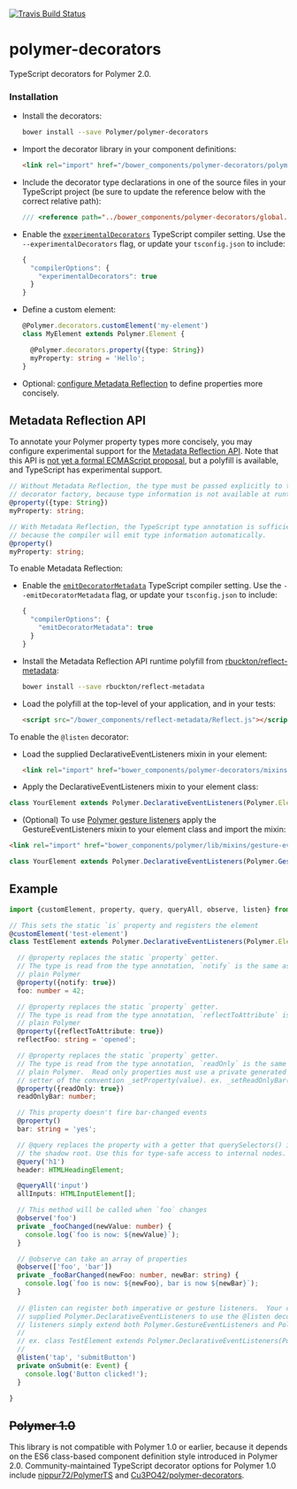 [![Travis Build Status](https://travis-ci.org/Polymer/polymer-decorators.svg?branch=master)](https://travis-ci.org/Polymer/polymer-decorators)

# polymer-decorators

TypeScript decorators for Polymer 2.0.

### Installation

- Install the decorators:
  ```sh
  bower install --save Polymer/polymer-decorators
  ```

- Import the decorator library in your component definitions:
  ```html
  <link rel="import" href="/bower_components/polymer-decorators/polymer-decorators.html">
  ```

- Include the decorator type declarations in one of the source files in your
  TypeScript project (be sure to update the reference below with the correct
  relative path):
  ```ts
  /// <reference path="../bower_components/polymer-decorators/global.d.ts" />
  ```

- Enable the
  [`experimentalDecorators`](https://www.typescriptlang.org/docs/handbook/decorators.html#metadata)
  TypeScript compiler setting. Use the `--experimentalDecorators` flag, or
  update your `tsconfig.json` to include:
  ```js
  {
    "compilerOptions": {
      "experimentalDecorators": true
    }
  }
  ```

- Define a custom element:
  ```ts
  @Polymer.decorators.customElement('my-element')
  class MyElement extends Polymer.Element {

    @Polymer.decorators.property({type: String})
    myProperty: string = 'Hello';
  }
  ```

- Optional: [configure Metadata Reflection](#metadata-reflection-api) to define
  properties more concisely.

## Metadata Reflection API

To annotate your Polymer property types more concisely, you may configure
experimental support for the [Metadata Reflection
API](https://rbuckton.github.io/reflect-metadata/). Note that this API is [not
yet a formal ECMAScript
proposal](https://github.com/rbuckton/reflect-metadata/issues/9), but a
polyfill is available, and TypeScript has experimental support.

```ts
// Without Metadata Reflection, the type must be passed explicitly to the
// decorator factory, because type information is not available at runtime.
@property({type: String})
myProperty: string;

// With Metadata Reflection, the TypeScript type annotation is sufficient,
// because the compiler will emit type information automatically.
@property()
myProperty: string;
```

To enable Metadata Reflection:

- Enable the
  [`emitDecoratorMetadata`](https://www.typescriptlang.org/docs/handbook/decorators.html#metadata)
  TypeScript compiler setting. Use the `--emitDecoratorMetadata` flag, or update your
  `tsconfig.json` to include:
  ```js
  {
    "compilerOptions": {
      "emitDecoratorMetadata": true
    }
  }
  ```

- Install the Metadata Reflection API runtime polyfill from
  [rbuckton/reflect-metadata](https://github.com/rbuckton/reflect-metadata):
  ```sh
  bower install --save rbuckton/reflect-metadata
  ```

- Load the polyfill at the top-level of your application, and in your tests:
  ```html
  <script src="/bower_components/reflect-metadata/Reflect.js"></script>
  ```
  
To enable the `@listen` decorator:
- Load the supplied DeclarativeEventListeners mixin in your element:
  ```html
  <link rel="import" href="bower_components/polymer-decorators/mixins/declarative-event-listeners.html">
  ```
  
 - Apply the DeclarativeEventListeners mixin to your element class:
  ```js
  class YourElement extends Polymer.DeclarativeEventListeners(Polymer.Element) {
  ```
  
 - (Optional) To use [Polymer gesture listeners](https://www.polymer-project.org/2.0/docs/devguide/gesture-events) apply the GestureEventListeners mixin to your element class and import the mixin:
  ```html
  <link rel="import" href="bower_components/polymer/lib/mixins/gesture-event-listeners.html">
  ```
  ```js
  class YourElement extends Polymer.DeclarativeEventListeners(Polymer.GestureEventListeners(Polymer.Element))
  ```


## Example

```typescript
import {customElement, property, query, queryAll, observe, listen} from '../polymer-decorators/typescript/decorators.js';

// This sets the static `is` property and registers the element
@customElement('test-element')
class TestElement extends Polymer.DeclarativeEventListeners(Polymer.Element) {

  // @property replaces the static `property` getter.
  // The type is read from the type annotation, `notify` is the same as in
  // plain Polymer
  @property({notify: true})
  foo: number = 42;

  // @property replaces the static `property` getter.
  // The type is read from the type annotation, `reflectToAttribute` is the same as in
  // plain Polymer
  @property({reflectToAttribute: true})
  reflectFoo: string = 'opened';

  // @property replaces the static `property` getter.
  // The type is read from the type annotation, `readOnly` is the same as in
  // plain Polymer.  Read only properties must use a private generated
  // setter of the convention _setProperty(value). ex. _setReadOnlyBar(42)
  @property({readOnly: true})
  readOnlyBar: number;

  // This property doesn't fire bar-changed events
  @property()
  bar: string = 'yes';

  // @query replaces the property with a getter that querySelectors() in
  // the shadow root. Use this for type-safe access to internal nodes.
  @query('h1')
  header: HTMLHeadingElement;

  @queryAll('input')
  allInputs: HTMLInputElement[];

  // This method will be called when `foo` changes
  @observe('foo')
  private _fooChanged(newValue: number) {
    console.log(`foo is now: ${newValue}`);
  }

  // @observe can take an array of properties
  @observe(['foo', 'bar'])
  private _fooBarChanged(newFoo: number, newBar: string) {
    console.log(`foo is now: ${newFoo}, bar is now ${newBar}`);
  }
  
  // @listen can register both imperative or gesture listeners.  Your class must extend the
  // supplied Polymer.DeclarativeEventListeners to use the @listen decorator.  To use gesture 
  // listeners simply extend both Polymer.GestureEventListeners and Polymer.DeclarativeEventListeners. 
  //
  // ex. class TestElement extends Polymer.DeclarativeEventListeners(Polymer.GestureEventListeners(Polymer.Element))
  //
  @listen('tap', 'submitButton')
  private onSubmit(e: Event) {
    console.log('Button clicked!');
  }

}
```

## <strike>Polymer 1.0</strike>

This library is not compatible with Polymer 1.0 or earlier, because it depends
on the ES6 class-based component definition style introduced in Polymer 2.0.
Community-maintained TypeScript decorator options for Polymer 1.0 include
[nippur72/PolymerTS](https://github.com/nippur72/PolymerTS) and
[Cu3PO42/polymer-decorators](https://github.com/Cu3PO42/polymer-decorators).
